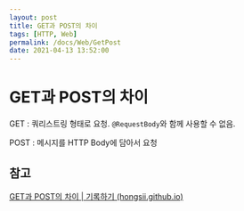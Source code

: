 ```yaml
---
layout: post
title: GET과 POST의 차이
tags: [HTTP, Web]
permalink: /docs/Web/GetPost
date: 2021-04-13 13:52:00
---
```

# GET과 POST의 차이

GET : 쿼리스트링 형태로 요청. `@RequestBody`와 함께 사용할 수 없음.

POST : 메시지를 HTTP Body에 담아서 요청

## 참고

[GET과 POST의 차이 | 기록하기 (hongsii.github.io)](https://hongsii.github.io/2017/08/02/what-is-the-difference-get-and-post/)